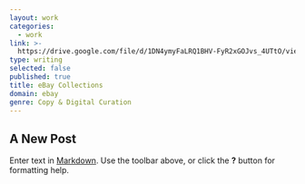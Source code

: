 ```yaml
---
layout: work
categories:
  - work
link: >-
  https://drive.google.com/file/d/1DN4ymyFaLRQ1BHV-FyR2xGOJvs_4UTtO/view?usp=sharing
type: writing
selected: false
published: true
title: eBay Collections
domain: ebay
genre: Copy & Digital Curation
---
```

## A New Post

Enter text in [Markdown](http://daringfireball.net/projects/markdown/). Use the toolbar above, or click the **?** button for formatting help.
